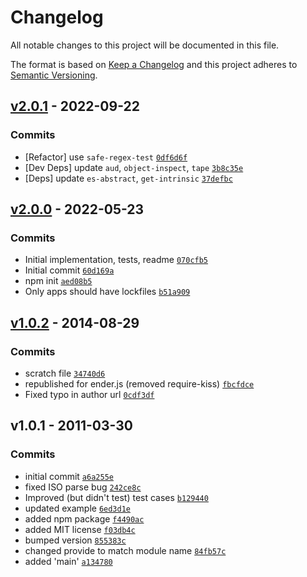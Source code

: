 # Changelog

All notable changes to this project will be documented in this file.

The format is based on [Keep a Changelog](https://keepachangelog.com/en/1.0.0/)
and this project adheres to [Semantic Versioning](https://semver.org/spec/v2.0.0.html).

## [v2.0.1](https://github.com/es-shims/Date/compare/v2.0.0...v2.0.1) - 2022-09-22

### Commits

- [Refactor] use `safe-regex-test` [`0df6d6f`](https://github.com/es-shims/Date/commit/0df6d6f05e8ef000c0509c2106352d03e8270bbd)
- [Dev Deps] update `aud`, `object-inspect`, `tape` [`3b8c35e`](https://github.com/es-shims/Date/commit/3b8c35eddac1654cf469677da1102dcb52304636)
- [Deps] update `es-abstract`, `get-intrinsic` [`37defbc`](https://github.com/es-shims/Date/commit/37defbcef6c673e564596a8c3496e3de90a1c0c3)

## [v2.0.0](https://github.com/es-shims/Date/compare/v1.0.2...v2.0.0) - 2022-05-23

### Commits

- Initial implementation, tests, readme [`070cfb5`](https://github.com/es-shims/Date/commit/070cfb58613652f8c424a6dc326244e6ce339d7a)
- Initial commit [`60d169a`](https://github.com/es-shims/Date/commit/60d169a9c3b550085a2b5acfedd544dd83c7e81a)
- npm init [`aed08b5`](https://github.com/es-shims/Date/commit/aed08b547b26ef13d6ee9fe6c2036479cb53931f)
- Only apps should have lockfiles [`b51a909`](https://github.com/es-shims/Date/commit/b51a9099f3dec163fc64099e71844531bbd9e766)

## [v1.0.2](https://github.com/es-shims/Date/compare/v1.0.1...v1.0.2) - 2014-08-29

### Commits

- scratch file [`34740d6`](https://github.com/es-shims/Date/commit/34740d6126c5e3c54b579eed9136161541433f3f)
- republished for ender.js (removed require-kiss) [`fbcfdce`](https://github.com/es-shims/Date/commit/fbcfdcee408b689c49f05b3db9c971348471ee34)
- Fixed typo in author url [`0cdf3df`](https://github.com/es-shims/Date/commit/0cdf3df72e8770b06ad35fc44abd59c63727cdc0)

## v1.0.1 - 2011-03-30

### Commits

- initial commit [`a6a255e`](https://github.com/es-shims/Date/commit/a6a255e081e4c41d9d10c1460b521abdb57f1c91)
- fixed ISO parse bug [`242ce8c`](https://github.com/es-shims/Date/commit/242ce8cd2fe4781467ff8f9eb2e422119073e23d)
- Improved (but didn't test) test cases [`b129440`](https://github.com/es-shims/Date/commit/b1294402cdcf856c40bb66421f716b4a961e1152)
- updated example [`6ed3d1e`](https://github.com/es-shims/Date/commit/6ed3d1ef99a964274773c2bdc0da8314c950f718)
- added npm package [`f4490ac`](https://github.com/es-shims/Date/commit/f4490ac56d18485d69d1d0e79c540be490f53bcd)
- added MIT license [`f03db4c`](https://github.com/es-shims/Date/commit/f03db4c01547883acf1b6b0e3523a250ab5ffede)
- bumped version [`855383c`](https://github.com/es-shims/Date/commit/855383c58f835042367eb514c36da8f1580b6e85)
- changed provide to match module name [`84fb57c`](https://github.com/es-shims/Date/commit/84fb57cea33faa8cfabfa6468bafc247ca8e848d)
- added 'main' [`a134780`](https://github.com/es-shims/Date/commit/a1347801baa1212a3a582769a98204309d3cd453)
